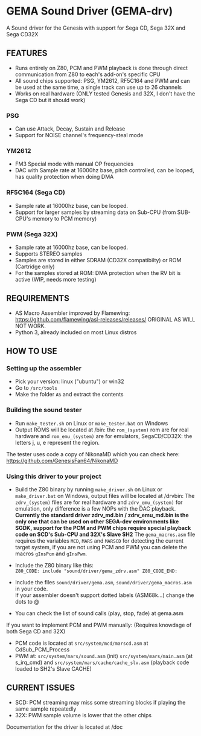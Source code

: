 # GEMA Sound Driver (GEMA-drv)
A Sound driver for the Genesis with support for Sega CD, Sega 32X and Sega CD32X<br>

## FEATURES

* Runs entirely on Z80, PCM and PWM playback is done through direct communication from Z80 to each's add-on's specific CPU<br>
* All sound chips supported: PSG, YM2612, RF5C164 and PWM and can be used at the same time, a single track can use up to 26 channels<br>
* Works on real hardware (ONLY tested Genesis and 32X, I don't have the Sega CD but it should work)<br>


### PSG
* Can use Attack, Decay, Sustain and Release<br>
* Support for NOISE channel's frequency-steal mode<br>


### YM2612
* FM3 Special mode with manual OP frequencies<br>
* DAC with Sample rate at 16000hz base, pitch controlled, can be looped, has quality protection when doing DMA<br>


### RF5C164 (Sega CD)
* Sample rate at 16000hz base, can be looped.<br>
* Support for larger samples by streaming data on Sub-CPU (from SUB-CPU's memory to PCM memory)<br>


### PWM (Sega 32X)
* Sample rate at 16000hz base, can be looped.<br>
* Supports STEREO samples<br>
* Samples are stored in either SDRAM (CD32X compatibilty) or ROM (Cartridge only)<br>
* For the samples stored at ROM: DMA protection when the RV bit is active (WIP, needs more testing)<br>


## REQUIREMENTS

* AS Macro Assembler improved by Flamewing: https://github.com/flamewing/asl-releases/releases/ ORIGINAL AS WILL NOT WORK.<br>
* Python 3, already included on most Linux distros<br>

## HOW TO USE

### Setting up the assembler

* Pick your version: linux ("ubuntu") or win32
* Go to `/src/tools`<br>
* Make the folder `AS` and extract the contents<br>

### Building the sound tester

* Run `make_tester.sh` on Linux or `make_tester.bat` on Windows
* Output ROMS will be located at /bin: the `rom_(system)` rom are for real hardware and `rom_emu_(system)` are for emulators, SegaCD/CD32X: the letters j, u, e represent the region.

The tester uses code a copy of NikonaMD which you can check here: https://github.com/GenesisFan64/NikonaMD

### Using this driver to your project

* Build the Z80 binary by running `make_driver.sh` on Linux or `make_driver.bat` on Windows, output files will be located at /drvbin: The `zdrv_(system)` files are for real hardware and `zdrv_emu_(system)` for emulation, only difference is a few NOPs with the DAC playback.<br>
**Currently the standard driver zdrv_md.bin / zdrv_emu_md.bin is the only one that can be used on other SEGA-dev environments like SGDK, support for the PCM and PWM chips require special playback code on SCD's Sub-CPU and 32X's Slave SH2**
The `gema_macros.asm` file requires the variables `MCD`, `MARS` and `MARSCD` for detecting the current target system, if you are not using PCM and PWM you can delete the macros `gInsPcm` and `gInsPwm`.

* Include the Z80 binary like this:<br>
`Z80_CODE:
		include "sound/driver/gema_zdrv.asm"
Z80_CODE_END:`

* Include the files `sound/driver/gema.asm`, `sound/driver/gema_macros.asm` in your code.<br>
If your assembler doesn't support dotted labels (ASM68k...) change the dots to @

* You can check the list of sound calls (play, stop, fade) at gema.asm<br>

If you want to implement PCM and PWM manually: (Requires knowdage of both Sega CD and 32X)<br>
* PCM code is located at `src/system/mcd/marscd.asm` at CdSub_PCM_Process
* PWM at: `src/system/mars/sound.asm` (init) `src/system/mars/main.asm` (at s_irq_cmd) and `src/system/mars/cache/cache_slv.asm` (playback code loaded to SH2's Slave CACHE)

## CURRENT ISSUES

* SCD: PCM streaming may miss some streaming blocks if playing the same sample repeatedly
* 32X: PWM sample volume is lower that the other chips

Documentation for the driver is located at /doc<br>
